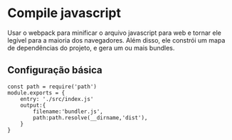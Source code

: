 # Compile javascript
Usar o webpack para minificar o arquivo javascript para web e tornar ele legível para a maioria dos navegadores. Além disso, ele constrói um mapa de dependências do projeto, e gera um ou mais bundles.

## Configuração básica

    const path = require('path')
    module.exports = {
        entry: './src/index.js'
        output:{
            filename:'bundler.js',
            path:path.resolve(__dirname,'dist'),
        }
    }